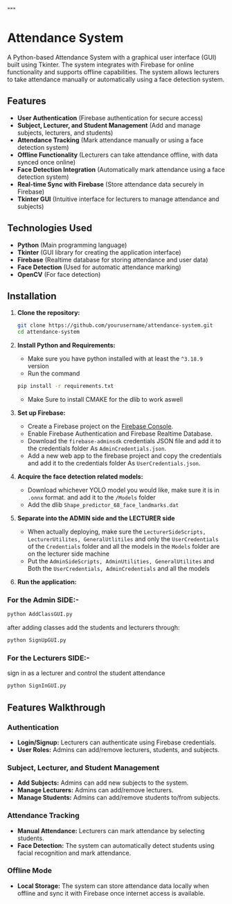 """
# Attendance System

A Python-based Attendance System with a graphical user interface (GUI) built using Tkinter. The system integrates with Firebase for online functionality and supports offline capabilities. The system allows lecturers to take attendance manually or automatically using a face detection system.

## Features

- **User Authentication** (Firebase authentication for secure access)
- **Subject, Lecturer, and Student Management** (Add and manage subjects, lecturers, and students)
- **Attendance Tracking** (Mark attendance manually or using a face detection system)
- **Offline Functionality** (Lecturers can take attendance offline, with data synced once online)
- **Face Detection Integration** (Automatically mark attendance using a face detection system)
- **Real-time Sync with Firebase** (Store attendance data securely in Firebase)
- **Tkinter GUI** (Intuitive interface for lecturers to manage attendance and subjects)

## Technologies Used

- **Python** (Main programming language)
- **Tkinter** (GUI library for creating the application interface)
- **Firebase** (Realtime database for storing attendance and user data)
- **Face Detection** (Used for automatic attendance marking)
- **OpenCV** (For face detection)

## Installation

1. **Clone the repository:**
   ```bash
   git clone https://github.com/yourusername/attendance-system.git
   cd attendance-system

2. **Install Python and Requirements:**
   - Make sure you have python installed with at least the `^3.18.9` version
   - Run the command
   ```bash
   pip install -r requirements.txt
   ```
   - Make Sure to install CMAKE for the dlib to work aswell

3. **Set up Firebase:**
   - Create a Firebase project on the [Firebase Console](https://console.firebase.google.com/).
   - Enable Firebase Authentication and Firebase Realtime Database.
   - Download the `firebase-adminsdk` credentials JSON file and add it to the credentials folder As `AdminCredentials.json`.
   - Add a new web app to the firebase project and copy the credentials and add it to the credentials folder As `UserCredentials.json`.
  
4. **Acquire the face detection related models:**
   - Download whichever YOLO model you would like, make sure it is in `.onnx` format. and add it to the `/Models` folder
   - Add the dlib `Shape_predictor_68_face_landmarks.dat`
  
4. **Separate into the ADMIN side and the LECTURER side**
   - When actually deploying, make sure the `LecturerSideScripts, LecturerUtilites, GeneralUtlitiles` and only the `UserCredentials` of the `Credentials` folder         and all the models in the `Models` folder are on the lecturer side machine
   - Put the `AdminSideScripts, AdminUtilities, GeneralUtilites` and Both the `UserCredentials, AdminCredentials` and all the models
     
5. **Run the application:**

  ### For the Admin SIDE:-
   ```bash
   python AddClassGUI.py
   ```

  after adding classes add the students and lecturers through:

  ```bash
  python SignUpGUI.py
  ```

  ### For the Lecturers SIDE:-

  sign in as a lecturer and control the student attendance
  
  ```bash
  python SignInGUI.py
  ```

## Features Walkthrough

### Authentication
- **Login/Signup:** Lecturers can authenticate using Firebase credentials.
- **User Roles:** Admins can add/remove lecturers, students, and subjects.

### Subject, Lecturer, and Student Management
- **Add Subjects:** Admins can add new subjects to the system.
- **Manage Lecturers:** Admins can add/remove lecturers.
- **Manage Students:** Admins can add/remove students to/from subjects.

### Attendance Tracking
- **Manual Attendance:** Lecturers can mark attendance by selecting students.
- **Face Detection:** The system can automatically detect students using facial recognition and mark attendance.

### Offline Mode
- **Local Storage:** The system can store attendance data locally when offline and sync it with Firebase once internet access is available.
